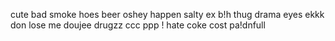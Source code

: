 cute
bad smoke
hoes
beer
oshey
happen
salty
ex b!h
thug
drama
eyes
ekkk
don
lose me
doujee drugzz
ccc
ppp
! hate coke
cost
pa!dnfull
